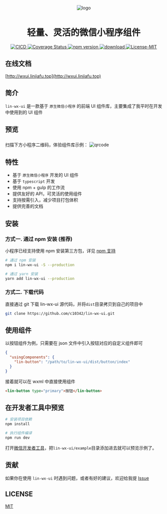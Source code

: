 <div align='center' >
<img alt="logo" src="http://wxui.linjiafu.top/static/images/logo.png" style="margin-bottom: 10px;"/>
<h1 style='font-weight: 700;'>轻量、灵活的微信小程序组件</h1>
</div>

<p align="center">
    <a href="https://travis-ci.org/c10342/lin-wx-ui">
      <img src="https://travis-ci.org/c10342/lin-wx-ui.svg?branch=master" alt='CICD'>
    </a>
    <a href='https://coveralls.io/github/c10342/lin-wx-ui?branch=master'>
      <img src='https://coveralls.io/repos/github/c10342/lin-wx-ui/badge.svg?branch=master' alt='Coverage Status' />
    </a>
    <a href="https://www.npmjs.org/package/lin-wx-ui">
      <img src="https://img.shields.io/npm/v/lin-wx-ui.svg" alt='npm version' />
    </a>
    <a href="https://npmcharts.com/compare/lin-wx-ui?minimal=true">
      <img src="http://img.shields.io/npm/dm/lin-wx-ui.svg" alt='download' />
    </a>
    <a href="LICENSE">
      <img src="https://img.shields.io/badge/License-MIT-yellow.svg" alt='License-MIT' />
    </a>
</p>

## 在线文档

[http://wxui.linjiafu.top](http://wxui.linjiafu.top)

## 简介

`lin-wx-ui` 是一款基于 `原生微信小程序` 的前端 UI 组件库，主要集成了我平时在开发中使用到的 UI 组件

## 预览

扫描下方小程序二维码，体验组件库示例：
<img alt="qrcode" src="http://wxui.linjiafu.top/static/images/qrcode.jpg" style="margin-top: 10px;"/>

## 特性

- 基于 `原生微信小程序` 开发的 UI 组件
- 基于 `typescript` 开发
- 使用 npm + gulp 的工作流
- 提供友好的 API，可灵活的使用组件
- 支持按需引入，减少项目打包体积
- 提供完善的文档

## 安装

### 方式一. 通过 npm 安装 (推荐)

小程序已经支持使用 npm 安装第三方包，详见 [npm 支持](https://developers.weixin.qq.com/miniprogram/dev/devtools/npm.html?search-key=npm)

```bash
# 通过 npm 安装
npm i lin-wx-ui -S --production

# 通过 yarn 安装
yarn add lin-wx-ui --production

```

### 方式二. 下载代码

直接通过 git 下载 lin-wx-ui 源代码，并将`dist`目录拷贝到自己的项目中

```bash
git clone https://github.com/c10342/lin-wx-ui.git
```

## 使用组件

以按钮组件为例，只需要在 json 文件中引入按钮对应的自定义组件即可

```json
{
  "usingComponents": {
    "lin-button": "/path/to/lin-wx-ui/dist/button/index"
  }
}
```

接着就可以在 wxml 中直接使用组件

```html
<lin-button type="primary">按钮</lin-button>
```

## 在开发者工具中预览

```bash
# 安装项目依赖
npm install

# 执行组件编译
npm run dev
```

打开[微信开发者工具](https://mp.weixin.qq.com/debug/wxadoc/dev/devtools/download.html)，把`lin-wx-ui/example`目录添加进去就可以预览示例了。

## 贡献

如果你在使用 `lin-wx-ui` 时遇到问题，或者有好的建议，欢迎给我提 [Issue](https://github.com/c10342/lin-wx-ui/issues)

## LICENSE

[MIT](LICENSE)
